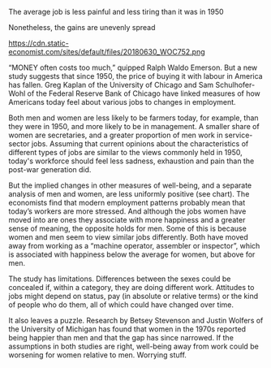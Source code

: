 The average job is less painful and less tiring than it was in 1950

Nonetheless, the gains are unevenly spread

https://cdn.static-economist.com/sites/default/files/20180630_WOC752.png

“MONEY often costs too much,” quipped Ralph Waldo Emerson. But a new study suggests that since 1950, the price of buying it with labour in America has fallen. Greg Kaplan of the University of Chicago and Sam Schulhofer-Wohl of the Federal Reserve Bank of Chicago have linked measures of how Americans today feel about various jobs to changes in employment.

Both men and women are less likely to be farmers today, for example, than they were in 1950, and more likely to be in management. A smaller share of women are secretaries, and a greater proportion of men work in service-sector jobs. Assuming that current opinions about the characteristics of different types of jobs are similar to the views commonly held in 1950, today's workforce should feel less sadness, exhaustion and pain than the post-war generation did.

But the implied changes in other measures of well-being, and a separate analysis of men and women, are less uniformly positive (see chart). The economists find that modern employment patterns probably mean that today’s workers are more stressed. And although the jobs women have moved into are ones they associate with more happiness and a greater sense of meaning, the opposite holds for men. Some of this is because women and men seem to view similar jobs differently. Both have moved away from working as a “machine operator, assembler or inspector”, which is associated with happiness below the average for women, but above for men.

The study has limitations. Differences between the sexes could be concealed if, within a category, they are doing different work. Attitudes to jobs might depend on status, pay (in absolute or relative terms) or the kind of people who do them, all of which could have changed over time.

It also leaves a puzzle. Research by Betsey Stevenson and Justin Wolfers of the University of Michigan has found that women in the 1970s reported being happier than men and that the gap has since narrowed. If the assumptions in both studies are right, well-being away from work could be worsening for women relative to men. Worrying stuff.
